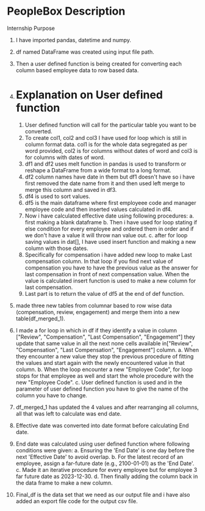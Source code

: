 # PeopleBox Description
Internship Purpose

1. I have imported pandas, datetime and numpy.

2. df named DataFrame was created using input file path.

3. Then a user defined function is being created for converting each column based employee data to row based data.

4. # Explanation on User defined function
   1. User defined function will call for the particular table you want to be converted.
   2. To create col1, col2 and col3 I have used for loop which is still in column format data. col1 is for the whole data segregated as per word provided, col2 is for columns without dates of word and col3 is for columns with dates of word.
   3. df1 and df2 uses melt function in pandas is used to transform or reshape a DataFrame from a wide format to a long format.
   4. df2 column names have date in them but df1 doesn't have so i have first removed the date name from it and then used left merge to merge this column and saved in df3.
   5. df4 is used to sort values.
   6. df5 is the main dataframe where first employeee code and manager employee code and then inserted values calculated in df4.
   7. Now i have calculated effective date using following procedures:
      a. first making a blank dataframe
      b. Then i have used for loop stating if else condition for every employee and ordered them in order and if we don't have a value it will throw nan value out.
      c. after for loop saving values in dat[], I have used insert function and making a new column with those dates.
   8. Specifically for compensation i have added new loop to make Last compensation column. In that loop if you find next value of compensation you have to have the previous value as the answer for last compensation in front of next compensation value. When the value is calculated insert function is used to make a new column for last compensation.
   9. Last part is to return the value of df5 at the end of def function.
       
5. made three new tables from columnar based to row wise data (compensation, review, engagement) and merge them into a new table(df_merged_1).

6. I made a for loop in which in df if they identify a value in column ["Review", "Compensation", "Last Compensation", "Engagement"] they update that same value in all the next none cells available in["Review", "Compensation", "Last Compensation", "Engagement"] column.
   a. When they encounter a new value they stop the previous procedure of fitting the values and start again with the newly encountered value in that column.
   b. When the loop encounter a new "Employee Code", for loop stops for that employee as well and start the whole procedure with the new "Employee Code".
   c. User defined function is used and in the parameter of user defined function you have to give the name of the column you have to change.

7. df_merged_1 has updated the 4 values and after rearranging all columns, all that was left to calculate was end date.

8. Effective date was converted into date format before calculating End date.

9. End date was calculated using user defined function where following conditions were given:
   a. Ensuring the 'End Date' is one day before the next 'Effective Date' to avoid overlap.
   b. For the latest record of an employee, assign a far-future date (e.g., 2100-01-01) as the 'End Date'.
   c. Made it an iterative procedure for every employee but for employee 3 far future date as 2023-12-30.
   d. Then finally adding the column back in the data frame to make a new column.

10. Final_df is the data set that we need as our output file and i have also added an export file code for the output csv file.

